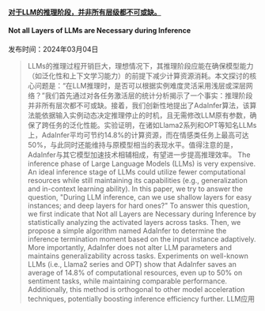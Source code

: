 #### [对于LLM的推理阶段，并非所有层级都不可或缺。](https://arxiv.org/abs/2403.02181)
#### Not all Layers of LLMs are Necessary during Inference
发布时间：2024年03月04日
> LLMs的推理过程开销巨大，理想情况下，其推理阶段应能在确保模型能力（如泛化性和上下文学习能力）的前提下减少计算资源消耗。本文探讨的核心问题是：“在LLM推理时，是否可以根据实例难度灵活采用浅层或深层网络？”我们首先通过对各任务激活层的统计分析揭示了一个事实：推理阶段并非所有层次都不可或缺。接着，我们创新性地提出了AdaInfer算法，该算法能依据输入实例动态决定推理停止的时机，且无需修改LLM原有参数，确保了跨任务的泛化性能。实验证明，在诸如Llama2系列和OPT等知名LLMs上，AdaInfer平均可节约14.8%的计算资源，而在情感类任务上最高可达50%，与此同时还能维持与原模型相当的表现水平。值得注意的是，AdaInfer与其它模型加速技术相辅相成，有望进一步提高推理效率。
> The inference phase of Large Language Models (LLMs) is very expensive. An ideal inference stage of LLMs could utilize fewer computational resources while still maintaining its capabilities (e.g., generalization and in-context learning ability). In this paper, we try to answer the question, "During LLM inference, can we use shallow layers for easy instances; and deep layers for hard ones?" To answer this question, we first indicate that Not all Layers are Necessary during Inference by statistically analyzing the activated layers across tasks. Then, we propose a simple algorithm named AdaInfer to determine the inference termination moment based on the input instance adaptively. More importantly, AdaInfer does not alter LLM parameters and maintains generalizability across tasks. Experiments on well-known LLMs (i.e., Llama2 series and OPT) show that AdaInfer saves an average of 14.8% of computational resources, even up to 50% on sentiment tasks, while maintaining comparable performance. Additionally, this method is orthogonal to other model acceleration techniques, potentially boosting inference efficiency further.
LLM应用